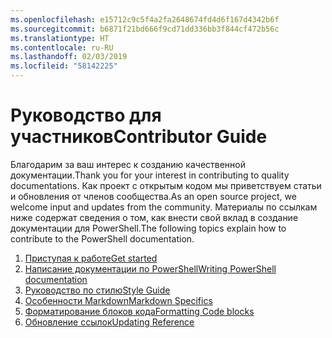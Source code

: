 ```yaml
---
ms.openlocfilehash: e15712c9c5f4a2fa2648674fd4d6f167d4342b6f
ms.sourcegitcommit: b6871f21bd666f9cd71dd336bb3f844cf472b56c
ms.translationtype: HT
ms.contentlocale: ru-RU
ms.lasthandoff: 02/03/2019
ms.locfileid: "58142225"
---
```

# <a name="contributor-guide"></a><span data-ttu-id="0b40a-101">Руководство для участников</span><span class="sxs-lookup"><span data-stu-id="0b40a-101">Contributor Guide</span></span>

<span data-ttu-id="0b40a-102">Благодарим за ваш интерес к созданию качественной документации.</span><span class="sxs-lookup"><span data-stu-id="0b40a-102">Thank you for your interest in contributing to quality documentations.</span></span>
<span data-ttu-id="0b40a-103">Как проект с открытым кодом мы приветствуем статьи и обновления от членов сообщества.</span><span class="sxs-lookup"><span data-stu-id="0b40a-103">As an open source project, we welcome input and updates from the community.</span></span>
<span data-ttu-id="0b40a-104">Материалы по ссылкам ниже содержат сведения о том, как внести свой вклад в создание документации для PowerShell.</span><span class="sxs-lookup"><span data-stu-id="0b40a-104">The following topics explain how to contribute to the PowerShell documentation.</span></span>

1. [<span data-ttu-id="0b40a-105">Приступая к работе</span><span class="sxs-lookup"><span data-stu-id="0b40a-105">Get started</span></span>](./contributing/1-GET-STARTED.md)
2. [<span data-ttu-id="0b40a-106">Написание документации по PowerShell</span><span class="sxs-lookup"><span data-stu-id="0b40a-106">Writing PowerShell documentation</span></span>](./contributing/2-WRITING.md)
3. [<span data-ttu-id="0b40a-107">Руководство по стилю</span><span class="sxs-lookup"><span data-stu-id="0b40a-107">Style Guide</span></span>](./contributing/3-STYLE-GUIDE.md)
4. [<span data-ttu-id="0b40a-108">Особенности Markdown</span><span class="sxs-lookup"><span data-stu-id="0b40a-108">Markdown Specifics</span></span>](./contributing/4-MARKDOWN-SPECIFICS.md)
5. [<span data-ttu-id="0b40a-109">Форматирование блоков кода</span><span class="sxs-lookup"><span data-stu-id="0b40a-109">Formatting Code blocks</span></span>](./contributing/5-FORMATTING-CODE.md)
6. [<span data-ttu-id="0b40a-110">Обновление ссылок</span><span class="sxs-lookup"><span data-stu-id="0b40a-110">Updating Reference</span></span>](./contributing/6-UPDATING-REFERENCE.md)
